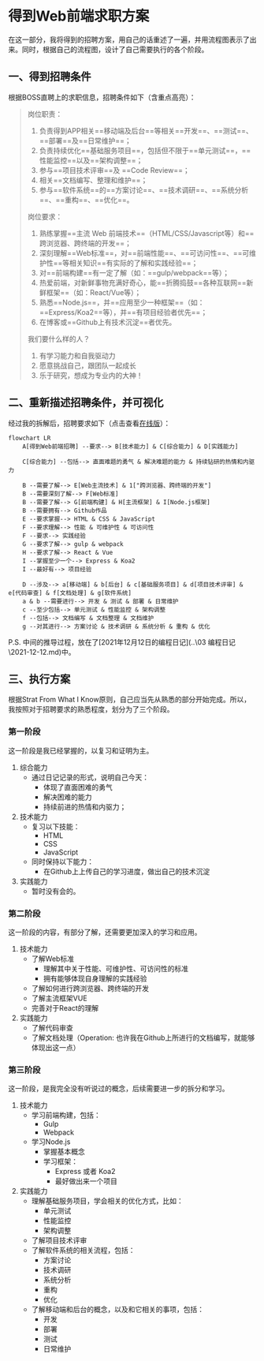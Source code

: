 # 得到Web前端求职方案

在这一部分，我将得到的招聘方案，用自己的话重述了一遍，并用流程图表示了出来。同时，根据自己的流程图，设计了自己需要执行的各个阶段。

## 一、得到招聘条件

根据BOSS直聘上的求职信息，招聘条件如下（含重点高亮）：

> 岗位职责：
> 1. 负责得到APP相关==移动端及后台==等相关==开发==、==测试==、==部署==及==日常维护==；
> 2. 负责持续优化==基础服务项目==，包括但不限于==单元测试==，==性能监控==以及==架构调整==；
> 3. 参与==项目技术评审==及 ==Code Review==；
> 4. 相关==文档编写、整理和维护==；
> 5. 参与==软件系统==的==方案讨论==、==技术调研==、==系统分析==、==重构==、==优化==。
> 
> 岗位要求：
> 1. 熟练掌握==主流 Web 前端技术==（HTML/CSS/Javascript等）和==跨浏览器、跨终端的开发==；
> 2. 深刻理解==Web标准==，对==前端性能==、==可访问性==、==可维护性==等相关知识==有实际的了解和实践经验==；
> 3. 对==前端构建==有一定了解（如：==gulp/webpack==等）；
> 4. 热爱前端，对新鲜事物充满好奇心，能==折腾捣鼓==各种互联网==新鲜框架==（如：React/Vue等）；
> 5. 熟悉==Node.js==，并==应用至少一种框架==（如：==Express/Koa2==等），并==有项目经验者优先==；
> 6. 在博客或==Github上有技术沉淀==者优先。
> 
> 我们要什么样的人？
> 1. 有学习能力和自我驱动力
> 2. 愿意挑战自己，跟团队一起成长
> 3. 乐于研究，想成为专业内的大神！

## 二、重新描述招聘条件，并可视化

经过我的拆解后，招聘要求如下（点击查看[在线版](https://mermaid.live/view/#eyJjb2RlIjoiZmxvd2NoYXJ0IExSXG5cdEFb5b6X5YiwV2Vi5YmN56uv5oub6IGYXSAtLeimgeaxgi0tPiBCW-aKgOacr-iDveWKm10gJiBDW-e7vOWQiOiDveWKm10gJiBEW-Wunui3teiDveWKm11cblx0XG5cdENb57u85ZCI6IO95YqbXSAtLeWMheaLrC0tPiDnm7TpnaLpmr7popjnmoTli4fmsJQgJiDop6PlhrPpmr7popjnmoTog73lipsgJiDmjIHnu63pkrvnoJTnmoTng63mg4XlkozlhoXpqbHliptcblx0XG5cdEIgLS3pnIDopoHkuobop6MtLT4gRVtXZWLkuLvmtYHmioDmnK9dICYgMVtcIui3qOa1j-iniOWZqOOAgei3qOe7iOerr-eahOW8gOWPkVwiXVxuXHRCIC0t6ZyA6KaB5rex5Yi75LqG6KejLS0-IEZbV2Vi5qCH5YeGXVxuXHRCIC0t6ZyA6KaB5LqG6KejLS0-IEdb5YmN56uv5p6E5bu6XSAmIEhb5Li75rWB5qGG5p62XSAmIElbTm9kZS5qc-ahhuaetl1cblx0QiAtLemcgOimgeaLpeaciS0tPiBHaXRodWLkvZzlk4Fcblx0RSAtLeimgeaxguaOjOaPoS0tPiBIVE1MICYgQ1NTICYgSmF2YVNjcmlwdFxuXHRGIC0t6KaB5rGC55CG6KejLS0-IOaAp-iDvSAmIOWPr-e7tOaKpOaApyAmIOWPr-iuv-mXruaAp1xuXHRGIC0t6KaB5rGCLS0-IOWunui3tee7j-mqjFxuXHRHIC0t6KaB5rGC5LqG6KejLS0-IGd1bHAgJiB3ZWJwYWNrXG5cdEggLS3opoHmsYLkuobop6MtLT4gUmVhY3QgJiBWdWVcblx0SSAtLeaOjOaPoeiHs-WwkeS4gOS4qi0tPiBFeHByZXNzICYgS29hMlxuXHRJIC0t5pyA5aW95pyJLS0-IOmhueebrue7j-mqjFxuXHRcblx0RCAtLea2ieWPii0tPiBhW-enu-WKqOerr10gJiBiW-WQjuWPsF0gJiBjW-WfuuehgOacjeWKoemhueebrl0gJiBkW-mhueebruaKgOacr-ivhOWuoV0gJiBlW-S7o-eggeWuoeafpV0gJiBmW-aWh-aho-WkhOeQhl0gJiBnW-i9r-S7tuezu-e7n11cblx0YSAmIGIgLS3pnIDopoHov5vooYwtLT4g5byA5Y-RICYg5rWL6K-VICYg6YOo572yICYg5pel5bi457u05oqkXG5cdGMgLS3oh7PlsJHljIXmi6wtLT4g5Y2V5YWD5rWL6K-VICYg5oCn6IO955uR5o6nICYg5p625p6E6LCD5pW0XG5cdGYgLS3ljIXmi6wtLT4g5paH5qGj57yW5YaZICYg5paH5qGj5pW055CGICYg5paH5qGj57u05oqkXG5cdGcgLS3lr7nlhbbov5vooYwtLT4g5pa55qGI6K6o6K66ICYg5oqA5pyv6LCD56CUICYg57O757uf5YiG5p6QICYg6YeN5p6EICYg5LyY5YyWIiwibWVybWFpZCI6IntcbiAgXCJ0aGVtZVwiOiBcImRhcmtcIlxufSIsInVwZGF0ZUVkaXRvciI6dHJ1ZSwiYXV0b1N5bmMiOnRydWUsInVwZGF0ZURpYWdyYW0iOnRydWV9)）：

```mermaid
flowchart LR
	A[得到Web前端招聘] --要求--> B[技术能力] & C[综合能力] & D[实践能力]
	
	C[综合能力] --包括--> 直面难题的勇气 & 解决难题的能力 & 持续钻研的热情和内驱力
	
	B --需要了解--> E[Web主流技术] & 1["跨浏览器、跨终端的开发"]
	B --需要深刻了解--> F[Web标准]
	B --需要了解--> G[前端构建] & H[主流框架] & I[Node.js框架]
	B --需要拥有--> Github作品
	E --要求掌握--> HTML & CSS & JavaScript
	F --要求理解--> 性能 & 可维护性 & 可访问性
	F --要求--> 实践经验
	G --要求了解--> gulp & webpack
	H --要求了解--> React & Vue
	I --掌握至少一个--> Express & Koa2
	I --最好有--> 项目经验
	
	D --涉及--> a[移动端] & b[后台] & c[基础服务项目] & d[项目技术评审] & e[代码审查] & f[文档处理] & g[软件系统]
	a & b --需要进行--> 开发 & 测试 & 部署 & 日常维护
	c --至少包括--> 单元测试 & 性能监控 & 架构调整
	f --包括--> 文档编写 & 文档整理 & 文档维护
	g --对其进行--> 方案讨论 & 技术调研 & 系统分析 & 重构 & 优化
```

P.S. 中间的推导过程，放在了[2021年12月12日的编程日记](..\03 编程日记\2021-12-12.md)中。

## 三、执行方案

根据Strat From What I Know原则，自己应当先从熟悉的部分开始完成。所以，我按照对于招聘要求的熟悉程度，划分为了三个阶段。

### 第一阶段

这一阶段是我已经掌握的，以复习和证明为主。

1. 综合能力
	- 通过日记记录的形式，说明自己今天：
		- 体现了直面困难的勇气
		- 解决困难的能力
		- 持续前进的热情和内驱力；
2. 技术能力
	- 复习以下技能：
		- HTML
		- CSS
		- JavaScript
	- 同时保持以下能力：
		- 在Github上上传自己的学习进度，做出自己的技术沉淀
3. 实践能力
	- 暂时没有会的。

### 第二阶段

这一阶段的内容，有部分了解，还需要更加深入的学习和应用。

1. 技术能力
	- 了解Web标准
		- 理解其中关于性能、可维护性、可访问性的标准
		- 拥有能够体现自身理解的实践经验
	- 了解如何进行跨浏览器、跨终端的开发
	- 了解主流框架VUE
	- 完善对于React的理解
2. 实践能力
	- 了解代码审查
	- 了解文档处理（Operation: 也许我在Github上所进行的文档编写，就能够体现出这一点）

### 第三阶段

这一阶段，是我完全没有听说过的概念，后续需要进一步的拆分和学习。

1. 技术能力
	- 学习前端构建，包括：
		- Gulp
		- Webpack
	- 学习Node.js
		- 掌握基本概念
		- 学习框架：
			- Express 或者 Koa2
			- 最好做出来一个项目
2. 实践能力
	- 理解基础服务项目，学会相关的优化方式，比如：
		- 单元测试
		- 性能监控
		- 架构调整
	- 了解项目技术评审
	- 了解软件系统的相关流程，包括：
		- 方案讨论
		- 技术调研
		- 系统分析
		- 重构
		- 优化
	- 了解移动端和后台的概念，以及和它相关的事项，包括：
		- 开发
		- 部署
		- 测试
		- 日常维护